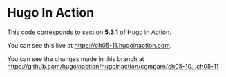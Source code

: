 Hugo In Action
===============

This code corresponds to section **5.3.1** of Hugo in Action.

You can see this live at https://ch05-11.hugoinaction.com.

You can see the changes made in this branch at https://github.com/hugoinaction/hugoinaction/compare/ch05-10...ch05-11

